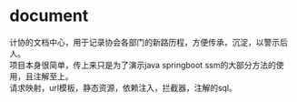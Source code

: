 # document
计协的文档中心，用于记录协会各部门的新路历程，方便传承，沉淀，以警示后人。<br>
项目本身很简单，传上来只是为了演示java springboot ssm的大部分方法的使用，且注解至上。<br>
请求映射，url模板，静态资源，依赖注入，拦截器，注解的sql。
